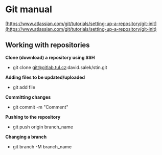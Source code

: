 # Git manual

[https://www.atlassian.com/git/tutorials/setting-up-a-repository/git-init](https://www.atlassian.com/git/tutorials/setting-up-a-repository/git-init)

## Working with repositories

**Clone (download) a repository using SSH**
- git clone git@gitlab.tul.cz:david.salek/stin.git

**Adding files to be updated/uploaded**
- git add file

**Committing changes**
- git commit -m "Comment"

**Pushing to the repository**
- git push origin branch_name

**Changing a branch**
- git branch -M branch_name
